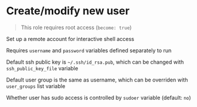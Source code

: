 # Create/modify new user

> This role requires root access (`become: true`)

Set up a remote account for interactive shell access

Requires `username` and `password` variables defined separately to run

Default ssh public key is `~/.ssh/id_rsa.pub`, which can be changed with `ssh_public_key_file` variable

Default user group is the same as username, which can be overriden with `user_groups` list variable

Whether user has sudo access is controlled by `sudoer` variable (default: `no`)
